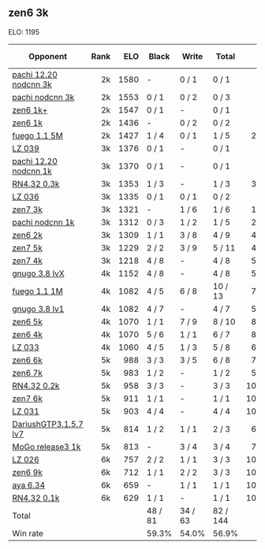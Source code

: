## zen6 3k ##

ELO: 1195

Opponent | Rank | ELO | Black | Write | Total | Win rate
---------|-----:|----:|-------|-------|-------|-------:
[pachi 12.20 nodcnn 3k](pachi%2012.20%20nodcnn%203k.md) | 2k | 1580 | - | 0 / 1 | 0 / 1 | 0.0%
[pachi nodcnn 3k](pachi%20nodcnn%203k.md) | 2k | 1553 | 0 / 1 | 0 / 2 | 0 / 3 | 0.0%
[zen6 1k+](zen6%201k+.md) | 2k | 1547 | 0 / 1 | - | 0 / 1 | 0.0%
[zen6 1k](zen6%201k.md) | 2k | 1436 | - | 0 / 2 | 0 / 2 | 0.0%
[fuego 1.1 5M](fuego%201.1%205M.md) | 2k | 1427 | 1 / 4 | 0 / 1 | 1 / 5 | 20.0%
[LZ 039](LZ%20039.md) | 3k | 1376 | 0 / 1 | - | 0 / 1 | 0.0%
[pachi 12.20 nodcnn 1k](pachi%2012.20%20nodcnn%201k.md) | 3k | 1370 | 0 / 1 | - | 0 / 1 | 0.0%
[RN4.32 0.3k](RN4.32%200.3k.md) | 3k | 1353 | 1 / 3 | - | 1 / 3 | 33.3%
[LZ 036](LZ%20036.md) | 3k | 1335 | 0 / 1 | 0 / 1 | 0 / 2 | 0.0%
[zen7 3k](zen7%203k.md) | 3k | 1321 | - | 1 / 6 | 1 / 6 | 16.7%
[pachi nodcnn 1k](pachi%20nodcnn%201k.md) | 3k | 1312 | 0 / 3 | 1 / 2 | 1 / 5 | 20.0%
[zen6 2k](zen6%202k.md) | 3k | 1309 | 1 / 1 | 3 / 8 | 4 / 9 | 44.4%
[zen7 5k](zen7%205k.md) | 3k | 1229 | 2 / 2 | 3 / 9 | 5 / 11 | 45.5%
[zen7 4k](zen7%204k.md) | 3k | 1218 | 4 / 8 | - | 4 / 8 | 50.0%
[gnugo 3.8 lvX](gnugo%203.8%20lvX.md) | 4k | 1152 | 4 / 8 | - | 4 / 8 | 50.0%
[fuego 1.1 1M](fuego%201.1%201M.md) | 4k | 1082 | 4 / 5 | 6 / 8 | 10 / 13 | 76.9%
[gnugo 3.8 lv1](gnugo%203.8%20lv1.md) | 4k | 1082 | 4 / 7 | - | 4 / 7 | 57.1%
[zen6 5k](zen6%205k.md) | 4k | 1070 | 1 / 1 | 7 / 9 | 8 / 10 | 80.0%
[zen6 4k](zen6%204k.md) | 4k | 1070 | 5 / 6 | 1 / 1 | 6 / 7 | 85.7%
[LZ 033](LZ%20033.md) | 4k | 1060 | 4 / 5 | 1 / 3 | 5 / 8 | 62.5%
[zen6 6k](zen6%206k.md) | 5k | 988 | 3 / 3 | 3 / 5 | 6 / 8 | 75.0%
[zen6 7k](zen6%207k.md) | 5k | 983 | 1 / 2 | - | 1 / 2 | 50.0%
[RN4.32 0.2k](RN4.32%200.2k.md) | 5k | 958 | 3 / 3 | - | 3 / 3 | 100.0%
[zen7 6k](zen7%206k.md) | 5k | 911 | 1 / 1 | - | 1 / 1 | 100.0%
[LZ 031](LZ%20031.md) | 5k | 903 | 4 / 4 | - | 4 / 4 | 100.0%
[DariushGTP3.1.5.7 lv7](DariushGTP3.1.5.7%20lv7.md) | 5k | 814 | 1 / 2 | 1 / 1 | 2 / 3 | 66.7%
[MoGo release3 1k](MoGo%20release3%201k.md) | 5k | 813 | - | 3 / 4 | 3 / 4 | 75.0%
[LZ 026](LZ%20026.md) | 6k | 757 | 2 / 2 | 1 / 1 | 3 / 3 | 100.0%
[zen6 9k](zen6%209k.md) | 6k | 712 | 1 / 1 | 2 / 2 | 3 / 3 | 100.0%
[aya 6.34](aya%206.34.md) | 6k | 659 | - | 1 / 1 | 1 / 1 | 100.0%
[RN4.32 0.1k](RN4.32%200.1k.md) | 6k | 629 | 1 / 1 | - | 1 / 1 | 100.0%
Total | | | 48 / 81 | 34 / 63 | 82 / 144 | 
Win rate| | | 59.3% | 54.0% | 56.9% | 
